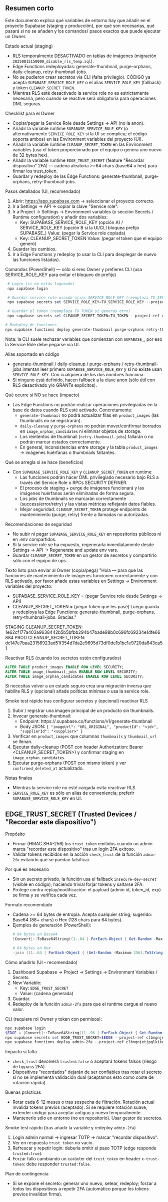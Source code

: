 Resumen corto
------------
Este documento explica qué variables de entorno hay que añadir en el proyecto Supabase (staging y producción), por qué son necesarias, qué pasará si no se añaden y los comandos/ pasos exactos que puede ejecutar un Owner.

Estado actual (staging)
- RLS temporalmente DESACTIVADO en tablas de imágenes (migración `20250815150000_disable_rls_temp.sql`).
- Edge Functions redeployadas: generate-thumbnail, purge-orphans, daily-cleanup, retry-thumbnail-jobs.
- No se pudieron crear secretos vía CLI (falta privilegio). CÓDIGO ya acepta `SUPABASE_SERVICE_ROLE_KEY` o el alias `SERVICE_ROLE_KEY` (fallback) y token `CLEANUP_SECRET_TOKEN`.
- Mientras RLS esté desactivado la service role no es estrictamente necesaria, pero cuando se reactive será obligatoria para operaciones DML seguras.

Checklist para el Owner
- Copiar/pegar la Service Role desde Settings → API (no la anon).
- Añadir la variable runtime `SUPABASE_SERVICE_ROLE_KEY` (o alternativamente `SERVICE_ROLE_KEY` si la UI se complica; el código soporta ambos) en las Environment variables del proyecto (UI).
- Añadir la variable runtime `CLEANUP_SECRET_TOKEN` en las Environment variables (usa el token proporcionado por el equipo o genera uno nuevo de 32 bytes hex).
- Añadir la variable runtime `EDGE_TRUST_SECRET` (feature "Recordar dispositivo" 2FA) — cadena aleatoria >=64 chars (base64 o hex) para firmar los trust_token.
- Guardar y redeploy de las Edge Functions: generate-thumbnail, purge-orphans, retry-thumbnail-jobs.

Pasos detallados (UI, recomendado)
1. Abrir: https://app.supabase.com → seleccionar el proyecto correcto.
2. Ir a Settings → API → copiar la clave "Service role".
3. Ir a Project → Settings → Environment variables (o sección Secrets / Runtime configuration) y añadir dos variables:
	 - Key: SUPABASE_SERVICE_ROLE_KEY (opción A)  /  SERVICE_ROLE_KEY (opción B si la UI/CLI bloquea prefijo SUPABASE_)
		 Value: (pegar la Service role copiada)
	 - Key: CLEANUP_SECRET_TOKEN
		 Value: (pegar el token que el equipo generó)
4. Guardar los cambios.
5. Ir a Edge Functions y redeploy (o usar la CLI para desplegar de nuevo las funciones listadas).

Comandos (PowerShell) — sólo si eres Owner y prefieres CLI (usa SERVICE_ROLE_KEY para evitar el bloqueo de prefijo)
```powershell
 # Login (si no estás logueado)
 npx supabase login

 # Guardar service role usando alias SERVICE_ROLE_KEY (reemplaza TU_SERVICE_ROLE_KEY)
 npx supabase secrets set SERVICE_ROLE_KEY=TU_SERVICE_ROLE_KEY --project-ref clbngnjetipglkikondm

 # Guardar el token (reemplaza TU_TOKEN si generas otro)
 npx supabase secrets set CLEANUP_SECRET_TOKEN=TU_TOKEN --project-ref clbngnjetipglkikondm

# Redeploy de funciones
npx supabase functions deploy generate-thumbnail purge-orphans retry-thumbnail-jobs --project-ref clbngnjetipglkikondm
```
Nota: la CLI suele rechazar variables que comienzan con `SUPABASE_`, por eso la Service Role debe pegarse vía UI.

Alias soportado en código
- generate-thumbnail / daily-cleanup / purge-orphans / retry-thumbnail-jobs intentan leer primero `SUPABASE_SERVICE_ROLE_KEY` y si no existe usan `SERVICE_ROLE_KEY`. Con cualquiera de los dos nombres funciona.
- Si ninguno está definido, hacen fallback a la clave anon (sólo útil con RLS desactivado y/o GRANTs explícitos).

Qué ocurre si NO se hace (impacto)
- Las Edge Functions no podrán realizar operaciones privilegiadas en la base de datos cuando RLS esté activado. Concretamente:
	- `generate-thumbnail` no podrá actualizar filas en `product_images` (las thumbnails no se registrarán).
	- `daily-cleanup` y `purge-orphans` no podrán mover/confirmar borrados en `image_orphan_candidates` ni eliminar objetos de storage.
	- Los reintentos de thumbnail (`retry-thumbnail-jobs`) fallarán o no podrán marcar estados correctamente.
	- En general, inconsistencias entre storage y la tabla `product_images` → imágenes huérfanas o thumbnails faltantes.

Qué se arregla si se hace (beneficios)
- Con `SUPABASE_SERVICE_ROLE_KEY` y `CLEANUP_SECRET_TOKEN` en runtime:
	- Las funciones podrán hacer DML privilegiado necesario bajo RLS a través del Service Role o RPCs SECURITY DEFINER.
	- El proceso de staging + purge de imágenes funcionará y las imágenes huérfanas serán eliminadas de forma segura.
	- Los jobs de thumbnails se marcarán correctamente (success/error/retry) y las vistas métricas reflejarán datos fiables.
	- Mejor seguridad: `CLEANUP_SECRET_TOKEN` protege endpoints de mantenimiento (purge, retry) frente a llamadas no autorizadas.

Recomendaciones de seguridad
- No subir ni pegar `SUPABASE_SERVICE_ROLE_KEY` en repositorios públicos ni en .env compartidos.
- Si la service role se ha expuesto, regenerarla inmediatamente desde Settings → API → Regenerate and update env vars.
- Guardar `CLEANUP_SECRET_TOKEN` en un gestor de secretos y compartirlo sólo con el equipo de ops.

Texto listo para enviar al Owner (copia/pega)
"Hola — para que las funciones de mantenimiento de imágenes funcionen correctamente y con RLS activado, por favor añade estas variables en Settings → Environment variables del proyecto:
- SUPABASE_SERVICE_ROLE_KEY = (pegar Service role desde Settings → API)
- CLEANUP_SECRET_TOKEN = (pegar token que les pasé)
Luego guarda y redeploya las Edge Functions: generate-thumbnail, purge-orphans, retry-thumbnail-jobs. Gracias."

STAGING CLEANUP_SECRET_TOKEN: 1e62cf177a403a9638442b5b5bfbb294b47bade98b0c696fc69234e1dfe66884
PROD CLEANUP_SECRET_TOKEN: dc147e7baa23156923ad51f354d7da2e9695d73df0de1b1bc1e9720da643ca51

Reactivar RLS (cuando los secretos estén configurados)
```sql
ALTER TABLE product_images ENABLE ROW LEVEL SECURITY;
ALTER TABLE image_thumbnail_jobs ENABLE ROW LEVEL SECURITY;
ALTER TABLE image_orphan_candidates ENABLE ROW LEVEL SECURITY;
```
Si necesitas volver a un estado seguro crea una migración inversa que habilite RLS y (opcional) añade políticas mínimas o usa la service role.

Smoke test rápido tras configurar secretos y (opcional) reactivar RLS
1. Subir / registrar una imagen principal de un producto sin thumbnails.
2. Invocar generate-thumbnail:
	- Endpoint: https://<PROJECT>.supabase.co/functions/v1/generate-thumbnail
	- Body JSON: `{ "imageUrl": "URL_ORIGINAL", "productId": "<id>", "supplierId": "<supplier>" }`
3. Verificar en `product_images` que columnas `thumbnails` y `thumbnail_url` se llenan.
4. Ejecutar daily-cleanup (POST con header Authorization: Bearer <CLEANUP_SECRET_TOKEN>) y confirmar staging en `image_orphan_candidates`.
5. Ejecutar purge-orphans (POST con mismo token) y ver `confirmed_deleted_at` actualizado.

Notas finales
- Mientras la service role no esté cargada evita reactivar RLS.
- `SERVICE_ROLE_KEY` es sólo un alias de conveniencia; preferir `SUPABASE_SERVICE_ROLE_KEY` en UI.

EDGE_TRUST_SECRET (Trusted Devices / "Recordar este dispositivo")
--------------------------------------------------------------
Propósito
- Firmar (HMAC SHA-256) los `trust_token` emitidos cuando un admin marca "recordar este dispositivo" tras un login 2FA exitoso.
- Validar tokens recibidos en la acción `check_trust` de la función `admin-2fa` evitando que se puedan falsificar.

Por qué es necesario
- Sin un secreto privado, la función usa el fallback `insecure-dev-secret` (visible en código), haciendo trivial forjar tokens y saltarse 2FA.
- Protege contra replay/modificación: el payload (admin id, token_id, exp) se firma y se verifica cada vez.

Formato recomendado
- Cadena >= 64 bytes de entropía. Acepta cualquier string; sugerido: Base64 (88+ chars) o Hex (128 chars para 64 bytes).
- Ejemplos de generación (PowerShell):
	````powershell
	# 64 bytes en Base64
	[Convert]::ToBase64String((1..64 | ForEach-Object { Get-Random -Maximum 256 }))

	# 64 bytes en Hex
	-join ((1..64 | ForEach-Object { (Get-Random -Maximum 256).ToString("x2") }))
	````

Cómo añadirlo (UI – recomendado)
1. Dashboard Supabase → Project → Settings → Environment Variables / Secrets.
2. New Variable:
	 - Key: `EDGE_TRUST_SECRET`
	 - Value: (cadena generada)
3. Guardar.
4. Redeploy de la función `admin-2fa` para que el runtime cargue el nuevo valor.

CLI (requiere rol Owner y token con permisos):
````powershell
npx supabase login
$EDGE = [Convert]::ToBase64String((1..96 | ForEach-Object { Get-Random -Maximum 256 }))
npx supabase secrets set EDGE_TRUST_SECRET=$EDGE --project-ref clbngnjetipglkikondm
npx supabase functions deploy admin-2fa --project-ref clbngnjetipglkikondm
````

Impacto si falta
- `check_trust` devolverá `trusted:false` o aceptará tokens falsos (riesgo de bypass 2FA).
- Dispositivos "recordados" dejarán de ser confiables tras rotar el secreto si no se implementa validación dual (aceptamos esto como coste de rotación rápida).

Buenas prácticas
- Rotar cada 6-12 meses o tras sospecha de filtración. Rotación actual invalida tokens previos (aceptado). Si se requiere rotación suave, extender código para aceptar antiguo y nuevo temporalmente.
- Mantenerlo sólo en entorno (no en repositorio). Usar gestor de secretos.

Smoke test rápido (tras añadir la variable y redeploy `admin-2fa`)
1. Login admin normal → ingresar TOTP → marcar "recordar dispositivo".
2. Ver en respuesta `trust_token` no vacío.
3. Refrescar y repetir login: debería omitir el paso TOTP (edge responde `trusted:true`).
4. Forzar fallo cambiando un carácter del `trust_token` en header `x-trust-token`: debe responder `trusted:false`.

Plan de contingencia
- Si se expone el secreto: generar uno nuevo, setear, redeploy; forzar a todos los dispositivos a repetir 2FA (automático porque los tokens previos invalidan firma).

